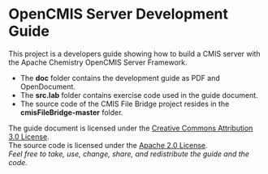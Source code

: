 OpenCMIS Server Development Guide
=================================

This project is a developers guide showing how to build a CMIS server with the Apache Chemistry OpenCMIS Server Framework.

* The **doc** folder contains the development guide as PDF and OpenDocument.
* The **src.lab** folder contains exercise code used in the guide document.
* The source code of the CMIS File Bridge project resides in the **cmisFileBridge-master** folder.


The guide document is licensed under the [Creative Commons Attribution 3.0 License](https://creativecommons.org/licenses/by/3.0/deed.en).  
The source code is licensed under the [Apache 2.0 License](https://www.apache.org/licenses/LICENSE-2.0.html).  
*Feel free to take, use, change, share, and redistribute the guide and the code.*
